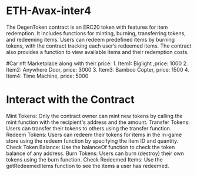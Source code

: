 # ETH-Avax-inter4
The DegenToken contract is an ERC20 token with features for item redemption. It includes functions for minting, burning, transferring tokens, and redeeming items. Users can redeem predefined items by burning tokens, with the contract tracking each user’s redeemed items. The contract also provides a function to view available items and their redemption costs.

#Car nft Marketplace along with their price:
    1. Item1:  Biglight ,price: 1000
    2. Item2: Anywhere Door, price: 3000
    3. Item3: Bamboo Copter, price: 1500
    4. Item4: Time Machine, price: 5000
    
# Interact with the Contract
Mint Tokens: Only the contract owner can mint new tokens by calling the mint function with the recipient's address and the amount.
Transfer Tokens: Users can transfer their tokens to others using the transfer function.
Redeem Tokens: Users can redeem their tokens for items in the in-game store using the redeem function by specifying the item ID and quantity.
Check Token Balance: Use the balanceOf function to check the token balance of any address.
Burn Tokens: Users can burn (destroy) their own tokens using the burn function.
Check Redeemed Items: Use the getRedeemedItems function to see the items a user has redeemed.
